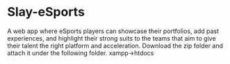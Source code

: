 # Slay-eSports
A web app where eSports players can showcase their portfolios, add past experiences, and highlight their strong suits to the teams that aim to give their talent the right platform and acceleration.
Download the zip folder and attach it under the following folder.
xampp->htdocs
